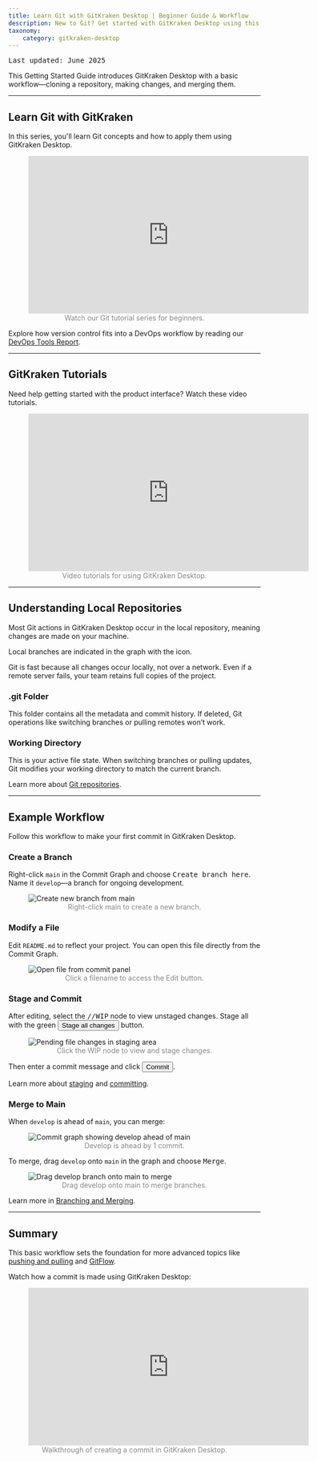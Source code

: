 ```yaml
---
title: Learn Git with GitKraken Desktop | Beginner Guide & Workflow
description: New to Git? Get started with GitKraken Desktop using this beginner-friendly guide. Learn cloning, branching, staging, committing, and merging with tutorials and videos.
taxonomy:
    category: gitkraken-desktop
---
```

<kbd>Last updated: June 2025</kbd>

This Getting Started Guide introduces GitKraken Desktop with a basic workflow—cloning a repository, making changes, and merging them.

***

## Learn Git with GitKraken

In this series, you'll learn Git concepts and how to apply them using GitKraken Desktop.

<figure>
  <div class='embed-container embed-container--16-9'>
    <iframe width="560" height="315" src="https://www.youtube.com/embed/playlist?list=PLe6EXFvnTV7-_41SpakZoTIYCgX4aMTdU" frameborder="0" allowfullscreen></iframe>
  </div>
  <figcaption style="text-align:center; color:#888">Watch our Git tutorial series for beginners.</figcaption>
</figure>

Explore how version control fits into a DevOps workflow by reading our [DevOps Tools Report](https://www.gitkraken.com/resources/devops-report-2020).

***

## GitKraken Tutorials

Need help getting started with the product interface? Watch these video tutorials.

<figure>
  <div class='embed-container embed-container--16-9'>
    <iframe width="560" height="315" src="https://www.youtube.com/embed/playlist?list=PLe6EXFvnTV78WqGmGSq8JPnafR3lAa55n" frameborder="0" allowfullscreen></iframe>
  </div>
  <figcaption style="text-align:center; color:#888">Video tutorials for using GitKraken Desktop.</figcaption>
</figure>

***

## Understanding Local Repositories

Most Git actions in GitKraken Desktop occur in the local repository, meaning changes are made on your machine.

Local branches are indicated in the graph with the <i class="fa fa-laptop"></i> icon.

Git is fast because all changes occur locally, not over a network. Even if a remote server fails, your team retains full copies of the project.

### .git Folder

This folder contains all the metadata and commit history. If deleted, Git operations like switching branches or pulling remotes won’t work.

### Working Directory

This is your active file state. When switching branches or pulling updates, Git modifies your working directory to match the current branch.

Learn more about [Git repositories](https://www.gitkraken.com/learn/git/tutorials/what-is-a-git-repository).

***

## Example Workflow

Follow this workflow to make your first commit in GitKraken Desktop.

### Create a Branch

Right-click `main` in the Commit Graph and choose <kbd>Create branch here</kbd>. Name it `develop`—a branch for ongoing development.

<figure>
  <img src='/wp-content/uploads/create-new-branch-2025.png' class='img-bordered img-responsive center' alt='Create new branch from main'>
  <figcaption style="text-align:center; color:#888">Right-click main to create a new branch.</figcaption>
</figure>

### Modify a File

Edit `README.md` to reflect your project. You can open this file directly from the Commit Graph.

<figure>
  <img src='/wp-content/uploads/open-file-2025.png' class='img-bordered img-responsive center' alt='Open file from commit panel'>
  <figcaption style="text-align:center; color:#888">Click a filename to access the Edit button.</figcaption>
</figure>

### Stage and Commit

After editing, select the <kbd>//WIP</kbd> node to view unstaged changes. Stage all with the green <button class='button button--success button--ui button--nolink'>Stage all changes</button> button.

<figure>
  <img src='/wp-content/uploads/unstage-2025.png' class='img-bordered img-responsive center' alt='Pending file changes in staging area'>
  <figcaption style="text-align:center; color:#888">Click the WIP node to view and stage changes.</figcaption>
</figure>

Then enter a commit message and click <button class='button button--success button--ui button--nolink'>Commit</button>.

Learn more about [staging](/working-with-commits/staging) and [committing](/working-with-commits/commits).

### Merge to Main

When `develop` is ahead of `main`, you can merge:

<figure>
  <img src='/wp-content/uploads/graph-commit-2025.png' class='img-bordered img-responsive center' alt='Commit graph showing develop ahead of main'>
  <figcaption style="text-align:center; color:#888">Develop is ahead by 1 commit.</figcaption>
</figure>

To merge, drag `develop` onto `main` in the graph and choose <kbd>Merge</kbd>.

<figure>
  <img src='/wp-content/uploads/drag-and-drop-2025.png' class='img-bordered img-responsive center' alt='Drag develop branch onto main to merge'>
  <figcaption style="text-align:center; color:#888">Drag develop onto main to merge branches.</figcaption>
</figure>

Learn more in [Branching and Merging](/working-with-repositories/branching-and-merging).

***

## Summary

This basic workflow sets the foundation for more advanced topics like [pushing and pulling](/working-with-repositories/pushing-and-pulling) and [GitFlow](/git-workflows-and-extensions/git-flow).

Watch how a commit is made using GitKraken Desktop:

<figure>
  <div class='embed-container embed-container--16-9'>
    <iframe width='560' height='315' src='https://www.youtube.com/embed/8a6fYPkBDbY?rel=0&vq=hd1080' frameborder='0' allowfullscreen></iframe>
  </div>
  <figcaption style="text-align:center; color:#888">Walkthrough of creating a commit in GitKraken Desktop.</figcaption>
</figure>

